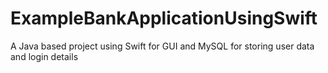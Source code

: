 # ExampleBankApplicationUsingSwift
A Java based project using Swift for GUI and MySQL for storing user data and login details
